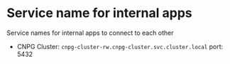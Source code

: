 # Service name for internal apps

Service names for internal apps to connect to each other

- CNPG Cluster: `cnpg-cluster-rw.cnpg-cluster.svc.cluster.local` port: 5432
